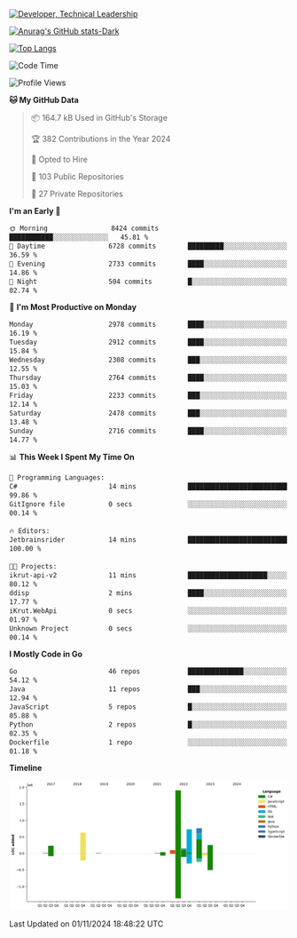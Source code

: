 <div>
  <a href="https://www.linkedin.com/in/arielpineiro/" target="_blank" rel="nofollow noopener noreferrer">
    <img src="https://img.shields.io/badge/-LinkedIn-%230077B5?style=for-the-badge&logo=linkedin&logoColor=white" alt="Developer, Technical Leadership" title="Ariel Piñeiro">
  </a>
</div>

[![Anurag's GitHub stats-Dark](https://github-readme-stats.vercel.app/api?username=arielsrv&show_icons=true&theme=dark#gh-dark-mode-only)](https://github.com/anuraghazra/github-readme-stats#gh-dark-mode-only)

[![Top Langs](https://github-readme-stats.vercel.app/api/top-langs/?username=arielsrv&layout=compact&langs_count=10&theme=dark#gh-dark-mode-only)](https://github.com/anuraghazra/github-readme-stats&theme=dark#gh-dark-mode-only)

<!--START_SECTION:waka-->
![Code Time](http://img.shields.io/badge/Code%20Time-1%2C106%20hrs%2052%20mins-blue)

![Profile Views](http://img.shields.io/badge/Profile%20Views-5-blue)

**🐱 My GitHub Data** 

> 📦 164.7 kB Used in GitHub's Storage 
 > 
> 🏆 382 Contributions in the Year 2024
 > 
> 💼 Opted to Hire
 > 
> 📜 103 Public Repositories 
 > 
> 🔑 27 Private Repositories 
 > 
**I'm an Early 🐤** 

```text
🌞 Morning                8424 commits        ███████████░░░░░░░░░░░░░░   45.81 % 
🌆 Daytime                6728 commits        █████████░░░░░░░░░░░░░░░░   36.59 % 
🌃 Evening                2733 commits        ████░░░░░░░░░░░░░░░░░░░░░   14.86 % 
🌙 Night                  504 commits         █░░░░░░░░░░░░░░░░░░░░░░░░   02.74 % 
```
📅 **I'm Most Productive on Monday** 

```text
Monday                   2978 commits        ████░░░░░░░░░░░░░░░░░░░░░   16.19 % 
Tuesday                  2912 commits        ████░░░░░░░░░░░░░░░░░░░░░   15.84 % 
Wednesday                2308 commits        ███░░░░░░░░░░░░░░░░░░░░░░   12.55 % 
Thursday                 2764 commits        ████░░░░░░░░░░░░░░░░░░░░░   15.03 % 
Friday                   2233 commits        ███░░░░░░░░░░░░░░░░░░░░░░   12.14 % 
Saturday                 2478 commits        ███░░░░░░░░░░░░░░░░░░░░░░   13.48 % 
Sunday                   2716 commits        ████░░░░░░░░░░░░░░░░░░░░░   14.77 % 
```


📊 **This Week I Spent My Time On** 

```text
💬 Programming Languages: 
C#                       14 mins             █████████████████████████   99.86 % 
GitIgnore file           0 secs              ░░░░░░░░░░░░░░░░░░░░░░░░░   00.14 % 

🔥 Editors: 
Jetbrainsrider           14 mins             █████████████████████████   100.00 % 

🐱‍💻 Projects: 
ikrut-api-v2             11 mins             ████████████████████░░░░░   80.12 % 
ddisp                    2 mins              ████░░░░░░░░░░░░░░░░░░░░░   17.77 % 
iKrut.WebApi             0 secs              ░░░░░░░░░░░░░░░░░░░░░░░░░   01.97 % 
Unknown Project          0 secs              ░░░░░░░░░░░░░░░░░░░░░░░░░   00.14 % 
```

**I Mostly Code in Go** 

```text
Go                       46 repos            ██████████████░░░░░░░░░░░   54.12 % 
Java                     11 repos            ███░░░░░░░░░░░░░░░░░░░░░░   12.94 % 
JavaScript               5 repos             █░░░░░░░░░░░░░░░░░░░░░░░░   05.88 % 
Python                   2 repos             █░░░░░░░░░░░░░░░░░░░░░░░░   02.35 % 
Dockerfile               1 repo              ░░░░░░░░░░░░░░░░░░░░░░░░░   01.18 % 
```



**Timeline**

![Lines of Code chart](https://raw.githubusercontent.com/arielsrv/arielsrv/main/assets/bar_graph.png)


 Last Updated on 01/11/2024 18:48:22 UTC
<!--END_SECTION:waka-->

